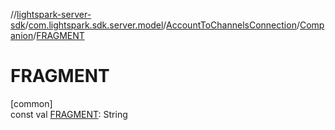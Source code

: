 //[lightspark-server-sdk](../../../../index.md)/[com.lightspark.sdk.server.model](../../index.md)/[AccountToChannelsConnection](../index.md)/[Companion](index.md)/[FRAGMENT](-f-r-a-g-m-e-n-t.md)

# FRAGMENT

[common]\
const val [FRAGMENT](-f-r-a-g-m-e-n-t.md): String
